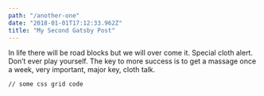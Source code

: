 ```yaml
---
path: "/another-one"
date: "2018-01-01T17:12:33.962Z"
title: "My Second Gatsby Post"
---
```

In life there will be road blocks but we will over come it. Special cloth alert. Don’t ever play yourself. The key to more success is to get a massage once a week, very important, major key, cloth talk.
<pre><code>// some css grid code </code></pre>
